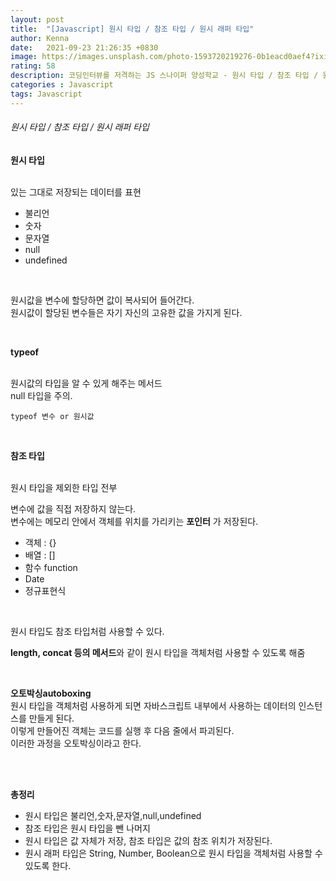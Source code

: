 ```yaml
---
layout: post
title:  "[Javascript] 원시 타입 / 참조 타입 / 원시 래퍼 타입"
author: Kenna
date:   2021-09-23 21:26:35 +0830
image: https://images.unsplash.com/photo-1593720219276-0b1eacd0aef4?ixid=MnwxMjA3fDB8MHxwaG90by1wYWdlfHx8fGVufDB8fHx8&ixlib=rb-1.2.1&auto=format&fit=crop&w=1343&q=80
rating: 58
description: 코딩인터뷰를 저격하는 JS 스나이퍼 양성학교 - 원시 타입 / 참조 타입 / 원시 래퍼 타입
categories : Javascript
tags: Javascript
---
```


###### 원시 타입 / 참조 타입 / 원시 래퍼 타입

**원시 타입**  
<br>

있는 그대로 저장되는 데이터를 표현  

- 불리언  
- 숫자  
- 문자열  
- null  
- undefined  

<br>

원시값을 변수에 할당하면 값이 복사되어 들어간다.  
원시값이 할당된 변수들은 자기 자신의 고유한 값을 가지게 된다.  

<br>

**typeof**  
<br>

원시값의 타입을 알 수 있게 해주는 메서드  
null 타입을 주의.  


```
typeof 변수 or 원시값
```

<br>

**참조 타입**  
<br>

원시 타입을 제외한 타입 전부  
  
변수에 값을 직접 저장하지 않는다.  
변수에는 메모리 안에서 객체를 위치를 가리키는 **포인터** 가 저장된다.   
  
- 객체 : {}  
- 배열 : []  
- 함수  function  
- Date  
- 정규표현식  

<br>


원시 타입도 참조 타입처럼 사용할 수 있다.  

**length, concat 등의 메서드**와 같이 원시 타입을 객체처럼 사용할 수 있도록 해줌

<br>

**오토박싱autoboxing**
<br>
원시 타입을 객체처럼 사용하게 되면 자바스크립트 내부에서 사용하는 데이터의 인스턴스를 만들게 된다.  
이렇게 만들어진 객체는 코드를 실행 후 다음 줄에서 파괴된다.  
이러한 과정을 오토박싱이라고 한다.  

<Br>
<Br>

**총정리**
<br>

- 원시 타입은 불리언,숫자,문자열,null,undefined   
- 참조 타입은 원시 타입을 뺀 나머지  
- 원시 타입은 값 자체가 저장, 참조 타입은 값의 참조 위치가 저장된다.  
- 원시 래퍼 타입은 String, Number, Boolean으로 원시 타입을 객체처럼 사용할 수 있도록 한다.  
